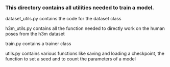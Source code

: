 ### This directory contains all utilities needed to train a model.


dataset_utils.py contains the code for the dataset class

h3m_utils.py contains all the function needed to directly work on the human poses from the h3m dataset

train.py contains a trainer class 

utils.py contains various functions like saving and loading a checkpoint, the function to set a seed and to count the parameters of a model